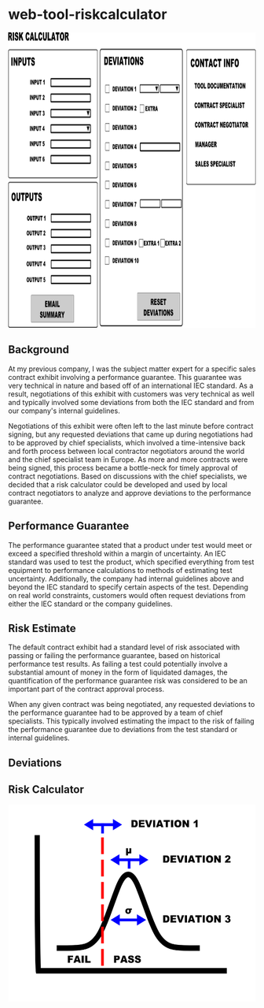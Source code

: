 # web-tool-riskcalculator

 <img src="images/risk-calculator.png" height="600px" width="auto">
 
<h2>Background</h2>
<p>
At my previous company, I was the subject matter expert for a specific sales contract exhibit involving a performance guarantee. This guarantee was very technical in nature and based off of an international IEC standard. As a result, negotiations of this exhibit with customers was very technical as well and typically involved some deviations from both the IEC standard and from our company's internal guidelines. 
</p>
<p>
Negotiations of this exhibit were often left to the last minute before contract signing, but any requested deviations that came up during negotiations had to be approved by chief specialists, which involved a time-intensive back and forth process between local contractor negotiators around the world and the chief specialist team in Europe. As more and more contracts were being signed, this process became a bottle-neck for timely approval of contract negotiations. Based on discussions with the chief specialists, we decided that a risk calculator could be developed and used by local contract negotiators to analyze and approve deviations to the performance guarantee.
</p>
<h2>Performance Guarantee</h2>
<p>
The performance guarantee stated that a product under test would meet or exceed a specified threshold within a margin of uncertainty. An IEC standard was used to test the product, which specified everything from test equipment to performance calculations to methods of estimating test uncertainty. Additionally, the company had internal guidelines above and beyond the IEC standard to specify certain aspects of the test. Depending on real world constraints, customers would often request deviations from either the IEC standard or the company guidelines. 
</p>
<h2>Risk Estimate</h2>
<p>
The default contract exhibit had a standard level of risk associated with passing or failing the performance guarantee, based on historical performance test results. As failing a test could potentially involve a substantial amount of money in the form of liquidated damages, the quantification of the performance guarantee risk was considered to be an important part of the contract approval process. 
</p>
<p>
When any given contract was being negotiated, any requested deviations to the performance guarantee had to be approved by a team of chief specialists. This typically involved estimating the impact to the risk of failing the performance guarantee due to deviations from the test standard or internal guidelines. 
</p>
<p>

</p>

<h2>Deviations</h2>
<h2>Risk Calculator</h2>







 
 
 <img src="images/normal-distribution.png" height="400px" width="auto">
 
